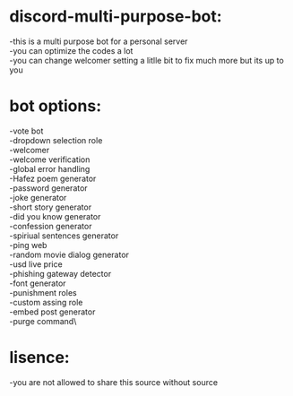 # discord-multi-purpose-bot:
-this is a multi purpose bot for a personal server\
-you can optimize the codes a lot\
-you can change welcomer setting a litlle bit to fix much more but its up to you

# bot options:
-vote bot\
-dropdown selection role\
-welcomer\
-welcome verification\
-global error handling\
-Hafez poem generator\
-password generator\
-joke generator\
-short story generator\
-did you know generator\
-confession generator\
-spiriual sentences generator\
-ping web\
-random movie dialog generator\
-usd live price\
-phishing gateway detector\
-font generator\
-punishment roles\
-custom assing role\
-embed post generator\
-purge command\

# lisence:
-you are not allowed to share this source without source
